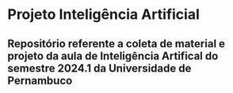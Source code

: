 # Projeto Inteligência Artificial

## Repositório referente a coleta de material e projeto da aula de Inteligência Artifical do semestre 2024.1 da Universidade de Pernambuco
